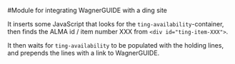 #Module for integrating WagnerGUIDE with a ding site

It inserts some JavaScript that looks for the `ting-availability`-container,
then finds the ALMA id / item number XXX from `<div id="ting-item-XXX">`.

It then waits for `ting-availability` to be populated with the holding lines,
and prepends the lines with a link to WagnerGUIDE.
